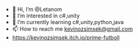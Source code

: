 - 👋 Hi, I’m @Letanom
- 👀 I’m interested in c#,unity 
- 🌱 I’m currently learning c#,unity,python,java
- 📫 How to reach me kevinozsimsek@gmail.com  
- https://kevinozsimsek.itch.io/prime-futboll 

<!---
Letanom/Letanom is a ✨ special ✨ repository because its `README.md` (this file) appears on your GitHub profile.
You can click the Preview link to take a look at your changes.
--->
